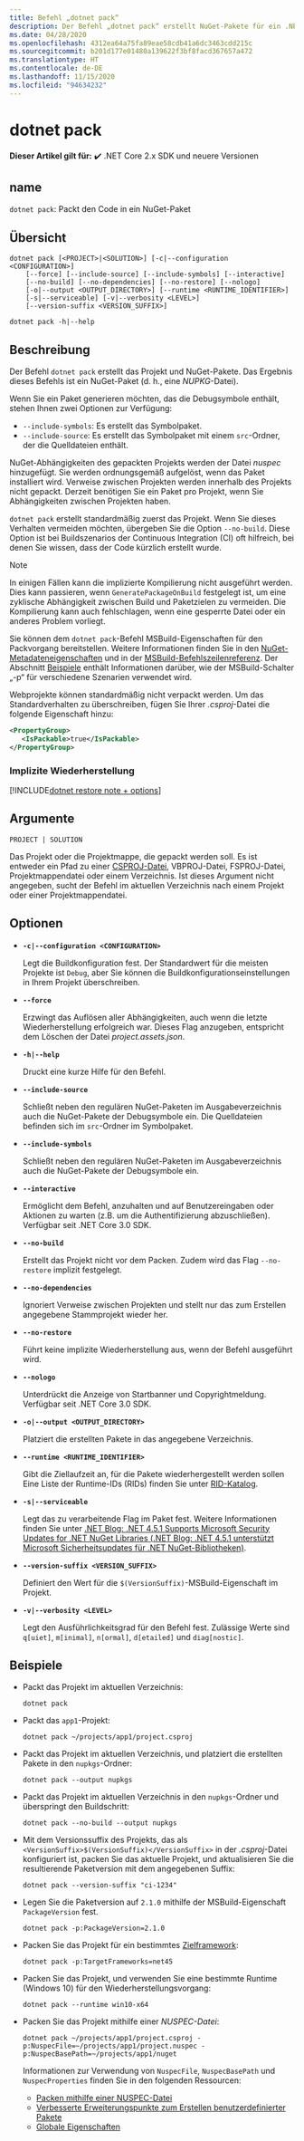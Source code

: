 ```yaml
---
title: Befehl „dotnet pack“
description: Der Befehl „dotnet pack“ erstellt NuGet-Pakete für ein .NET-Projekt.
ms.date: 04/28/2020
ms.openlocfilehash: 4312ea64a75fa89eae58cdb41a6dc3463cdd215c
ms.sourcegitcommit: b201d177e01480a139622f3bf8facd367657a472
ms.translationtype: HT
ms.contentlocale: de-DE
ms.lasthandoff: 11/15/2020
ms.locfileid: "94634232"
---
```

# <a name="dotnet-pack"></a>dotnet pack

**Dieser Artikel gilt für:** ✔️ .NET Core 2.x SDK und neuere Versionen

## <a name="name"></a>name

`dotnet pack`: Packt den Code in ein NuGet-Paket

## <a name="synopsis"></a>Übersicht

```dotnetcli
dotnet pack [<PROJECT>|<SOLUTION>] [-c|--configuration <CONFIGURATION>]
    [--force] [--include-source] [--include-symbols] [--interactive]
    [--no-build] [--no-dependencies] [--no-restore] [--nologo]
    [-o|--output <OUTPUT_DIRECTORY>] [--runtime <RUNTIME_IDENTIFIER>]
    [-s|--serviceable] [-v|--verbosity <LEVEL>]
    [--version-suffix <VERSION_SUFFIX>]

dotnet pack -h|--help
```

## <a name="description"></a>Beschreibung

Der Befehl `dotnet pack` erstellt das Projekt und NuGet-Pakete. Das Ergebnis dieses Befehls ist ein NuGet-Paket (d. h., eine *NUPKG*-Datei).

Wenn Sie ein Paket generieren möchten, das die Debugsymbole enthält, stehen Ihnen zwei Optionen zur Verfügung:

- `--include-symbols`: Es erstellt das Symbolpaket.
- `--include-source`: Es erstellt das Symbolpaket mit einem `src`-Ordner, der die Quelldateien enthält.

NuGet-Abhängigkeiten des gepackten Projekts werden der Datei *nuspec* hinzugefügt. Sie werden ordnungsgemäß aufgelöst, wenn das Paket installiert wird. Verweise zwischen Projekten werden innerhalb des Projekts nicht gepackt. Derzeit benötigen Sie ein Paket pro Projekt, wenn Sie Abhängigkeiten zwischen Projekten haben.

`dotnet pack` erstellt standardmäßig zuerst das Projekt. Wenn Sie dieses Verhalten vermeiden möchten, übergeben Sie die Option `--no-build`. Diese Option ist bei Buildszenarios der Continuous Integration (CI) oft hilfreich, bei denen Sie wissen, dass der Code kürzlich erstellt wurde.

> [!NOTE]
> In einigen Fällen kann die implizierte Kompilierung nicht ausgeführt werden. Dies kann passieren, wenn `GeneratePackageOnBuild` festgelegt ist, um eine zyklische Abhängigkeit zwischen Build und Paketzielen zu vermeiden. Die Kompilierung kann auch fehlschlagen, wenn eine gesperrte Datei oder ein anderes Problem vorliegt.

Sie können dem `dotnet pack`-Befehl MSBuild-Eigenschaften für den Packvorgang bereitstellen. Weitere Informationen finden Sie in den [NuGet-Metadateneigenschaften](csproj.md#nuget-metadata-properties) und in der [MSBuild-Befehlszeilenreferenz](/visualstudio/msbuild/msbuild-command-line-reference). Der Abschnitt [Beispiele](#examples) enthält Informationen darüber, wie der MSBuild-Schalter „-p“ für verschiedene Szenarien verwendet wird.

Webprojekte können standardmäßig nicht verpackt werden. Um das Standardverhalten zu überschreiben, fügen Sie Ihrer *.csproj*-Datei die folgende Eigenschaft hinzu:

```xml
<PropertyGroup>
   <IsPackable>true</IsPackable>
</PropertyGroup>
```

### <a name="implicit-restore"></a>Implizite Wiederherstellung

[!INCLUDE[dotnet restore note + options](~/includes/dotnet-restore-note-options.md)]

## <a name="arguments"></a>Argumente

`PROJECT | SOLUTION`

  Das Projekt oder die Projektmappe, die gepackt werden soll. Es ist entweder ein Pfad zu einer [CSPROJ-Datei](csproj.md), VBPROJ-Datei, FSPROJ-Datei, Projektmappendatei oder einem Verzeichnis. Ist dieses Argument nicht angegeben, sucht der Befehl im aktuellen Verzeichnis nach einem Projekt oder einer Projektmappendatei.

## <a name="options"></a>Optionen

- **`-c|--configuration <CONFIGURATION>`**

  Legt die Buildkonfiguration fest. Der Standardwert für die meisten Projekte ist `Debug`, aber Sie können die Buildkonfigurationseinstellungen in Ihrem Projekt überschreiben.

- **`--force`**

  Erzwingt das Auflösen aller Abhängigkeiten, auch wenn die letzte Wiederherstellung erfolgreich war. Dieses Flag anzugeben, entspricht dem Löschen der Datei *project.assets.json*.

- **`-h|--help`**

  Druckt eine kurze Hilfe für den Befehl.

- **`--include-source`**

  Schließt neben den regulären NuGet-Paketen im Ausgabeverzeichnis auch die NuGet-Pakete der Debugsymbole ein. Die Quelldateien befinden sich im `src`-Ordner im Symbolpaket.

- **`--include-symbols`**

  Schließt neben den regulären NuGet-Paketen im Ausgabeverzeichnis auch die NuGet-Pakete der Debugsymbole ein.

- **`--interactive`**

  Ermöglicht dem Befehl, anzuhalten und auf Benutzereingaben oder Aktionen zu warten (z.B. um die Authentifizierung abzuschließen). Verfügbar seit .NET Core 3.0 SDK.

- **`--no-build`**

  Erstellt das Projekt nicht vor dem Packen. Zudem wird das Flag `--no-restore` implizit festgelegt.

- **`--no-dependencies`**

  Ignoriert Verweise zwischen Projekten und stellt nur das zum Erstellen angegebene Stammprojekt wieder her.

- **`--no-restore`**

  Führt keine implizite Wiederherstellung aus, wenn der Befehl ausgeführt wird.

- **`--nologo`**

  Unterdrückt die Anzeige von Startbanner und Copyrightmeldung. Verfügbar seit .NET Core 3.0 SDK.

- **`-o|--output <OUTPUT_DIRECTORY>`**

  Platziert die erstellten Pakete in das angegebene Verzeichnis.

- **`--runtime <RUNTIME_IDENTIFIER>`**

  Gibt die Ziellaufzeit an, für die Pakete wiederhergestellt werden sollen Eine Liste der Runtime-IDs (RIDs) finden Sie unter [RID-Katalog](../rid-catalog.md).

- **`-s|--serviceable`**

  Legt das zu verarbeitende Flag im Paket fest. Weitere Informationen finden Sie unter [.NET Blog: .NET 4.5.1 Supports Microsoft Security Updates for .NET NuGet Libraries (.NET Blog: .NET 4.5.1 unterstützt Microsoft Sicherheitsupdates für .NET NuGet-Bibliotheken)](https://aka.ms/nupkgservicing).

- **`--version-suffix <VERSION_SUFFIX>`**

  Definiert den Wert für die `$(VersionSuffix)`-MSBuild-Eigenschaft im Projekt.

- **`-v|--verbosity <LEVEL>`**

  Legt den Ausführlichkeitsgrad für den Befehl fest. Zulässige Werte sind `q[uiet]`, `m[inimal]`, `n[ormal]`, `d[etailed]` und `diag[nostic]`.

## <a name="examples"></a>Beispiele

- Packt das Projekt im aktuellen Verzeichnis:

  ```dotnetcli
  dotnet pack
  ```

- Packt das `app1`-Projekt:

  ```dotnetcli
  dotnet pack ~/projects/app1/project.csproj
  ```

- Packt das Projekt im aktuellen Verzeichnis, und platziert die erstellten Pakete in den `nupkgs`-Ordner:

  ```dotnetcli
  dotnet pack --output nupkgs
  ```

- Packt das Projekt im aktuellen Verzeichnis in den `nupkgs`-Ordner und überspringt den Buildschritt:

  ```dotnetcli
  dotnet pack --no-build --output nupkgs
  ```

- Mit dem Versionssuffix des Projekts, das als `<VersionSuffix>$(VersionSuffix)</VersionSuffix>` in der *.csproj*-Datei konfiguriert ist, packen Sie das aktuelle Projekt, und aktualisieren Sie die resultierende Paketversion mit dem angegebenen Suffix:

  ```dotnetcli
  dotnet pack --version-suffix "ci-1234"
  ```

- Legen Sie die Paketversion auf `2.1.0` mithilfe der MSBuild-Eigenschaft `PackageVersion` fest.

  ```dotnetcli
  dotnet pack -p:PackageVersion=2.1.0
  ```

- Packen Sie das Projekt für ein bestimmtes [Zielframework](../../standard/frameworks.md):

  ```dotnetcli
  dotnet pack -p:TargetFrameworks=net45
  ```

- Packen Sie das Projekt, und verwenden Sie eine bestimmte Runtime (Windows 10) für den Wiederherstellungsvorgang:

  ```dotnetcli
  dotnet pack --runtime win10-x64
  ```

- Packen Sie das Projekt mithilfe einer *NUSPEC-Datei*:

  ```dotnetcli
  dotnet pack ~/projects/app1/project.csproj -p:NuspecFile=~/projects/app1/project.nuspec -p:NuspecBasePath=~/projects/app1/nuget
  ```

  Informationen zur Verwendung von `NuspecFile`, `NuspecBasePath` und `NuspecProperties` finden Sie in den folgenden Ressourcen:
  
  - [Packen mithilfe einer NUSPEC-Datei](/nuget/reference/msbuild-targets#packing-using-a-nuspec)
  - [Verbesserte Erweiterungspunkte zum Erstellen benutzerdefinierter Pakete](/nuget/reference/msbuild-targets#advanced-extension-points-to-create-customized-package)
  - [Globale Eigenschaften](/visualstudio/msbuild/msbuild-properties#global-properties)
